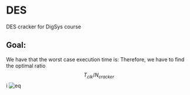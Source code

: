 # DES
DES cracker for DigSys course

## Goal:
We have that the worst case execution time is:
Therefore, we have to find the optimal ratio $$T_{clk}/N_{cracker}$$i
![eq](<img src="http://www.sciweavers.org/tex2img.php?eq=T_%7Bbruteforce%7D%3D%5Cdfrac%7BT_%7Bclk%7D%20%5Ccdot%202%5E%7B56%7D%7D%7BN_%7Bcracker%7D%7D%20&bc=White&fc=Black&im=jpg&fs=12&ff=arev&edit=0" align="center" border="0" alt="T_{bruteforce}=\dfrac{T_{clk} \cdot 2^{56}}{N_{cracker}} " width="179" height="49" />)

